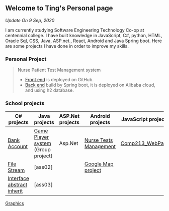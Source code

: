## Welcome to Ting's Personal page

<em>Update On 9 Sep, 2020</em>

I am currently studying Software Engineering Technology Co-op at centennial college. I have built knowledge in JavaScript, C#, python, HTML, Oracle Sql, CSS, Java, ASP.net., React, Android and Java Spring boot. Here are some projects I have done in order to improve my skills.    
 
### Personal Project

> Nurse Patient Test Management system
> - [Front end](https://constantlytiti.github.io/NursePatientTest_React) is deployed on GitHub.
> - [Back end](https://github.com/constantlyTiTi/nursePatientTest_Server) build by Spring boot, it is deployed on Alibaba cloud, and using h2 database.


### School projects


C# projects |  Java projects | ASP.Net projects| Android projects|JavaScript projects|
---------------|--------------|--------------|----------|--------------|
[Bank Account](https://github.com/constantlyTiTi/Comp123_assignment_C-/tree/master/Assignment_03_BankAccount/Assignment_03_BankAccount) | [Game Player system](https://github.com/constantlyTiTi/GamePlayer_Java) (Group project) | Asp.Net|[Nurse Tests Management](https://github.com/constantlyTiTi/NurseTestsManagement)|[Comp213_WebPage](https://constantlytiti.github.io/Comp213_WebPage/)
[File Stream](https://github.com/constantlyTiTi/Comp123_assignment_C-/tree/master/Assignment_FileStream) |  [ass02] ||[Google Map project](https://github.com/constantlyTiTi/GoogleMapAssignmentLab05)
[Interface abstract inherit](https://github.com/constantlyTiTi/Comp123_assignment_C-/tree/master/Assignment_Interface_Abstract/Assignment_Interface_Abstract) |  [ass03] |
[Graphics](https://github.com/constantlyTiTi/Comp123_assignment_C-/tree/master/System_Drawing_Graphics/Lab5)

